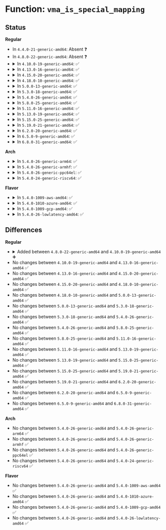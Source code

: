 # Function: <code>vma_is_special_mapping</code>

## Status
<b>Regular</b>
<ul>
<li>
In <code>4.4.0-21-generic-amd64</code>: Absent ❓
</li>
<li>
In <code>4.8.0-22-generic-amd64</code>: Absent ❓
</li>
<li>
<details>
<summary>In <code>4.10.0-19-generic-amd64</code>: ✅</summary>

```c
bool vma_is_special_mapping(const struct vm_area_struct * vma, const struct vm_special_mapping * sm)
```

```json
{
  "name": "vma_is_special_mapping",
  "collision_type": "Unique Global",
  "inline_type": "No",
  "funcs": [
    {
      "addr": 18446744071580893952,
      "name": "vma_is_special_mapping",
      "external": true,
      "loc": "mm/mmap.c:3236",
      "file": "mm/mmap.c",
      "inline": "seen, unknown",
      "caller_inline": [],
      "caller_func": [
        "arch/x86/entry/vdso/vma.c:map_vdso_once",
        "arch/x86/entry/vdso/vma.c:map_vdso_once"
      ]
    }
  ],
  "symbols": [
    {
      "addr": 18446744071580893952,
      "name": "vma_is_special_mapping",
      "section": ".text",
      "bind": "STB_GLOBAL",
      "size": 53
    }
  ]
}
```
</details>
</li>
<li>
<details>
<summary>In <code>4.13.0-16-generic-amd64</code>: ✅</summary>

```c
bool vma_is_special_mapping(const struct vm_area_struct * vma, const struct vm_special_mapping * sm)
```

```json
{
  "name": "vma_is_special_mapping",
  "collision_type": "Unique Global",
  "inline_type": "No",
  "funcs": [
    {
      "addr": 18446744071580938880,
      "name": "vma_is_special_mapping",
      "external": true,
      "loc": "mm/mmap.c:3293",
      "file": "mm/mmap.c",
      "inline": "seen, unknown",
      "caller_inline": [],
      "caller_func": [
        "arch/x86/entry/vdso/vma.c:map_vdso_once",
        "arch/x86/entry/vdso/vma.c:map_vdso_once"
      ]
    }
  ],
  "symbols": [
    {
      "addr": 18446744071580938880,
      "name": "vma_is_special_mapping",
      "section": ".text",
      "bind": "STB_GLOBAL",
      "size": 53
    }
  ]
}
```
</details>
</li>
<li>
<details>
<summary>In <code>4.15.0-20-generic-amd64</code>: ✅</summary>

```c
bool vma_is_special_mapping(const struct vm_area_struct * vma, const struct vm_special_mapping * sm)
```

```json
{
  "name": "vma_is_special_mapping",
  "collision_type": "Unique Global",
  "inline_type": "No",
  "funcs": [
    {
      "addr": 18446744071581038720,
      "name": "vma_is_special_mapping",
      "external": true,
      "loc": "mm/mmap.c:3336",
      "file": "mm/mmap.c",
      "inline": "seen, unknown",
      "caller_inline": [],
      "caller_func": [
        "arch/x86/entry/vdso/vma.c:map_vdso_once",
        "arch/x86/entry/vdso/vma.c:map_vdso_once"
      ]
    }
  ],
  "symbols": [
    {
      "addr": 18446744071581038720,
      "name": "vma_is_special_mapping",
      "section": ".text",
      "bind": "STB_GLOBAL",
      "size": 53
    }
  ]
}
```
</details>
</li>
<li>
<details>
<summary>In <code>4.18.0-10-generic-amd64</code>: ✅</summary>

```c
bool vma_is_special_mapping(const struct vm_area_struct * vma, const struct vm_special_mapping * sm)
```

```json
{
  "name": "vma_is_special_mapping",
  "collision_type": "Unique Global",
  "inline_type": "No",
  "funcs": [
    {
      "addr": 18446744071581174736,
      "name": "vma_is_special_mapping",
      "external": true,
      "loc": "mm/mmap.c:3391",
      "file": "mm/mmap.c",
      "inline": "seen, unknown",
      "caller_inline": [],
      "caller_func": [
        "arch/x86/entry/vdso/vma.c:map_vdso_once",
        "arch/x86/entry/vdso/vma.c:map_vdso_once"
      ]
    }
  ],
  "symbols": [
    {
      "addr": 18446744071581174736,
      "name": "vma_is_special_mapping",
      "section": ".text",
      "bind": "STB_GLOBAL",
      "size": 53
    }
  ]
}
```
</details>
</li>
<li>
<details>
<summary>In <code>5.0.0-13-generic-amd64</code>: ✅</summary>

```c
bool vma_is_special_mapping(const struct vm_area_struct * vma, const struct vm_special_mapping * sm)
```

```json
{
  "name": "vma_is_special_mapping",
  "collision_type": "Unique Global",
  "inline_type": "No",
  "funcs": [
    {
      "addr": 18446744071581255056,
      "name": "vma_is_special_mapping",
      "external": true,
      "loc": "mm/mmap.c:3435",
      "file": "mm/mmap.c",
      "inline": "seen, unknown",
      "caller_inline": [],
      "caller_func": [
        "arch/x86/entry/vdso/vma.c:map_vdso_once",
        "arch/x86/entry/vdso/vma.c:map_vdso_once"
      ]
    }
  ],
  "symbols": [
    {
      "addr": 18446744071581255056,
      "name": "vma_is_special_mapping",
      "section": ".text",
      "bind": "STB_GLOBAL",
      "size": 53
    }
  ]
}
```
</details>
</li>
<li>
<details>
<summary>In <code>5.3.0-18-generic-amd64</code>: ✅</summary>

```c
bool vma_is_special_mapping(const struct vm_area_struct * vma, const struct vm_special_mapping * sm)
```

```json
{
  "name": "vma_is_special_mapping",
  "collision_type": "Unique Global",
  "inline_type": "No",
  "funcs": [
    {
      "addr": 18446744071581329856,
      "name": "vma_is_special_mapping",
      "external": true,
      "loc": "mm/mmap.c:3441",
      "file": "mm/mmap.c",
      "inline": "seen, unknown",
      "caller_inline": [],
      "caller_func": [
        "arch/x86/entry/vdso/vma.c:map_vdso_once",
        "arch/x86/entry/vdso/vma.c:map_vdso_once"
      ]
    }
  ],
  "symbols": [
    {
      "addr": 18446744071581329856,
      "name": "vma_is_special_mapping",
      "section": ".text",
      "bind": "STB_GLOBAL",
      "size": 53
    }
  ]
}
```
</details>
</li>
<li>
<details>
<summary>In <code>5.4.0-26-generic-amd64</code>: ✅</summary>

```c
bool vma_is_special_mapping(const struct vm_area_struct * vma, const struct vm_special_mapping * sm)
```

```json
{
  "name": "vma_is_special_mapping",
  "collision_type": "Unique Global",
  "inline_type": "No",
  "funcs": [
    {
      "addr": 18446744071581389264,
      "name": "vma_is_special_mapping",
      "external": true,
      "loc": "mm/mmap.c:3447",
      "file": "mm/mmap.c",
      "inline": "seen, unknown",
      "caller_inline": [],
      "caller_func": [
        "arch/x86/entry/vdso/vma.c:map_vdso_once",
        "arch/x86/entry/vdso/vma.c:map_vdso_once"
      ]
    }
  ],
  "symbols": [
    {
      "addr": 18446744071581389264,
      "name": "vma_is_special_mapping",
      "section": ".text",
      "bind": "STB_GLOBAL",
      "size": 53
    }
  ]
}
```
</details>
</li>
<li>
<details>
<summary>In <code>5.8.0-25-generic-amd64</code>: ✅</summary>

```c
bool vma_is_special_mapping(const struct vm_area_struct * vma, const struct vm_special_mapping * sm)
```

```json
{
  "name": "vma_is_special_mapping",
  "collision_type": "Unique Global",
  "inline_type": "No",
  "funcs": [
    {
      "addr": 18446744071581586384,
      "name": "vma_is_special_mapping",
      "external": true,
      "loc": "mm/mmap.c:3461",
      "file": "mm/mmap.c",
      "inline": "seen, unknown",
      "caller_inline": [],
      "caller_func": [
        "arch/x86/entry/vdso/vma.c:map_vdso_once",
        "arch/x86/entry/vdso/vma.c:map_vdso_once",
        "arch/x86/entry/vdso/vma.c:vdso_join_timens"
      ]
    }
  ],
  "symbols": [
    {
      "addr": 18446744071581586384,
      "name": "vma_is_special_mapping",
      "section": ".text",
      "bind": "STB_GLOBAL",
      "size": 53
    }
  ]
}
```
</details>
</li>
<li>
<details>
<summary>In <code>5.11.0-16-generic-amd64</code>: ✅</summary>

```c
bool vma_is_special_mapping(const struct vm_area_struct * vma, const struct vm_special_mapping * sm)
```

```json
{
  "name": "vma_is_special_mapping",
  "collision_type": "Unique Global",
  "inline_type": "No",
  "funcs": [
    {
      "addr": 18446744071581632464,
      "name": "vma_is_special_mapping",
      "external": true,
      "loc": "mm/mmap.c:3535",
      "file": "mm/mmap.c",
      "inline": "seen, unknown",
      "caller_inline": [],
      "caller_func": [
        "arch/x86/entry/vdso/vma.c:map_vdso_once",
        "arch/x86/entry/vdso/vma.c:map_vdso_once",
        "arch/x86/entry/vdso/vma.c:vdso_join_timens"
      ]
    }
  ],
  "symbols": [
    {
      "addr": 18446744071581632464,
      "name": "vma_is_special_mapping",
      "section": ".text",
      "bind": "STB_GLOBAL",
      "size": 53
    }
  ]
}
```
</details>
</li>
<li>
<details>
<summary>In <code>5.13.0-19-generic-amd64</code>: ✅</summary>

```c
bool vma_is_special_mapping(const struct vm_area_struct * vma, const struct vm_special_mapping * sm)
```

```json
{
  "name": "vma_is_special_mapping",
  "collision_type": "Unique Global",
  "inline_type": "No",
  "funcs": [
    {
      "addr": 18446744071581654144,
      "name": "vma_is_special_mapping",
      "external": true,
      "loc": "mm/mmap.c:3502",
      "file": "mm/mmap.c",
      "inline": "seen, unknown",
      "caller_inline": [],
      "caller_func": [
        "arch/x86/entry/vdso/vma.c:map_vdso_once",
        "arch/x86/entry/vdso/vma.c:map_vdso_once",
        "arch/x86/entry/vdso/vma.c:vdso_join_timens"
      ]
    }
  ],
  "symbols": [
    {
      "addr": 18446744071581654144,
      "name": "vma_is_special_mapping",
      "section": ".text",
      "bind": "STB_GLOBAL",
      "size": 53
    }
  ]
}
```
</details>
</li>
<li>
<details>
<summary>In <code>5.15.0-25-generic-amd64</code>: ✅</summary>

```c
bool vma_is_special_mapping(const struct vm_area_struct * vma, const struct vm_special_mapping * sm)
```

```json
{
  "name": "vma_is_special_mapping",
  "collision_type": "Unique Global",
  "inline_type": "No",
  "funcs": [
    {
      "addr": 18446744071581922288,
      "name": "vma_is_special_mapping",
      "external": true,
      "loc": "mm/mmap.c:3482",
      "file": "mm/mmap.c",
      "inline": "seen, unknown",
      "caller_inline": [],
      "caller_func": [
        "arch/x86/entry/vdso/vma.c:map_vdso_once",
        "arch/x86/entry/vdso/vma.c:map_vdso_once",
        "arch/x86/entry/vdso/vma.c:vdso_join_timens"
      ]
    }
  ],
  "symbols": [
    {
      "addr": 18446744071581922288,
      "name": "vma_is_special_mapping",
      "section": ".text",
      "bind": "STB_GLOBAL",
      "size": 53
    }
  ]
}
```
</details>
</li>
<li>
<details>
<summary>In <code>5.19.0-21-generic-amd64</code>: ✅</summary>

```c
bool vma_is_special_mapping(const struct vm_area_struct * vma, const struct vm_special_mapping * sm)
```

```json
{
  "name": "vma_is_special_mapping",
  "collision_type": "Unique Global",
  "inline_type": "No",
  "funcs": [
    {
      "addr": 18446744071582328976,
      "name": "vma_is_special_mapping",
      "external": true,
      "loc": "mm/mmap.c:3476",
      "file": "mm/mmap.c",
      "inline": "seen, unknown",
      "caller_inline": [],
      "caller_func": [
        "arch/x86/entry/vdso/vma.c:map_vdso_once",
        "arch/x86/entry/vdso/vma.c:map_vdso_once",
        "arch/x86/entry/vdso/vma.c:vdso_join_timens"
      ]
    }
  ],
  "symbols": [
    {
      "addr": 18446744071582328976,
      "name": "vma_is_special_mapping",
      "section": ".text",
      "bind": "STB_GLOBAL",
      "size": 73
    }
  ]
}
```
</details>
</li>
<li>
<details>
<summary>In <code>6.2.0-20-generic-amd64</code>: ✅</summary>

```c
bool vma_is_special_mapping(const struct vm_area_struct * vma, const struct vm_special_mapping * sm)
```

```json
{
  "name": "vma_is_special_mapping",
  "collision_type": "Unique Global",
  "inline_type": "No",
  "funcs": [
    {
      "addr": 18446744071582828784,
      "name": "vma_is_special_mapping",
      "external": true,
      "loc": "mm/mmap.c:3438",
      "file": "mm/mmap.c",
      "inline": "seen, unknown",
      "caller_inline": [],
      "caller_func": [
        "arch/x86/entry/vdso/vma.c:map_vdso_once",
        "arch/x86/entry/vdso/vma.c:map_vdso_once",
        "arch/x86/entry/vdso/vma.c:vdso_join_timens"
      ]
    }
  ],
  "symbols": [
    {
      "addr": 18446744071582828784,
      "name": "vma_is_special_mapping",
      "section": ".text",
      "bind": "STB_GLOBAL",
      "size": 70
    }
  ]
}
```
</details>
</li>
<li>
<details>
<summary>In <code>6.5.0-9-generic-amd64</code>: ✅</summary>

```c
bool vma_is_special_mapping(const struct vm_area_struct * vma, const struct vm_special_mapping * sm)
```

```json
{
  "name": "vma_is_special_mapping",
  "collision_type": "Unique Global",
  "inline_type": "No",
  "funcs": [
    {
      "addr": 18446744071583044032,
      "name": "vma_is_special_mapping",
      "external": true,
      "loc": "mm/mmap.c:3533",
      "file": "mm/mmap.c",
      "inline": "seen, unknown",
      "caller_inline": [],
      "caller_func": [
        "arch/x86/entry/vdso/vma.c:map_vdso_once",
        "arch/x86/entry/vdso/vma.c:map_vdso_once",
        "arch/x86/entry/vdso/vma.c:vdso_join_timens"
      ]
    }
  ],
  "symbols": [
    {
      "addr": 18446744071583044032,
      "name": "vma_is_special_mapping",
      "section": ".text",
      "bind": "STB_GLOBAL",
      "size": 70
    }
  ]
}
```
</details>
</li>
<li>
<details>
<summary>In <code>6.8.0-31-generic-amd64</code>: ✅</summary>

```c
bool vma_is_special_mapping(const struct vm_area_struct * vma, const struct vm_special_mapping * sm)
```

```json
{
  "name": "vma_is_special_mapping",
  "collision_type": "Unique Global",
  "inline_type": "No",
  "funcs": [
    {
      "addr": 18446744071583225872,
      "name": "vma_is_special_mapping",
      "external": true,
      "loc": "mm/mmap.c:3618",
      "file": "mm/mmap.c",
      "inline": "seen, unknown",
      "caller_inline": [],
      "caller_func": [
        "arch/x86/entry/vdso/vma.c:map_vdso_once",
        "arch/x86/entry/vdso/vma.c:map_vdso_once",
        "arch/x86/entry/vdso/vma.c:vdso_join_timens"
      ]
    }
  ],
  "symbols": [
    {
      "addr": 18446744071583225872,
      "name": "vma_is_special_mapping",
      "section": ".text",
      "bind": "STB_GLOBAL",
      "size": 70
    }
  ]
}
```
</details>
</li>
</ul>
<b>Arch</b>
<ul>
<li>
<details>
<summary>In <code>5.4.0-26-generic-arm64</code>: ✅</summary>

```c
bool vma_is_special_mapping(const struct vm_area_struct * vma, const struct vm_special_mapping * sm)
```

```json
{
  "name": "vma_is_special_mapping",
  "collision_type": "Unique Global",
  "inline_type": "No",
  "funcs": [
    {
      "addr": 18446603336492794296,
      "name": "vma_is_special_mapping",
      "external": true,
      "loc": "mm/mmap.c:3447",
      "file": "mm/mmap.c",
      "inline": "seen, unknown",
      "caller_inline": [],
      "caller_func": []
    }
  ],
  "symbols": [
    {
      "addr": 18446603336492794296,
      "name": "vma_is_special_mapping",
      "section": ".text",
      "bind": "STB_GLOBAL",
      "size": 104
    }
  ]
}
```
</details>
</li>
<li>
<details>
<summary>In <code>5.4.0-26-generic-armhf</code>: ✅</summary>

```c
bool vma_is_special_mapping(const struct vm_area_struct * vma, const struct vm_special_mapping * sm)
```

```json
{
  "name": "vma_is_special_mapping",
  "collision_type": "Unique Global",
  "inline_type": "No",
  "funcs": [
    {
      "addr": 3226610088,
      "name": "vma_is_special_mapping",
      "external": true,
      "loc": "mm/mmap.c:3447",
      "file": "mm/mmap.c",
      "inline": "seen, unknown",
      "caller_inline": [],
      "caller_func": []
    }
  ],
  "symbols": [
    {
      "addr": 3226610088,
      "name": "vma_is_special_mapping",
      "section": ".text",
      "bind": "STB_GLOBAL",
      "size": 76
    }
  ]
}
```
</details>
</li>
<li>
<details>
<summary>In <code>5.4.0-26-generic-ppc64el</code>: ✅</summary>

```c
bool vma_is_special_mapping(const struct vm_area_struct * vma, const struct vm_special_mapping * sm)
```

```json
{
  "name": "vma_is_special_mapping",
  "collision_type": "Unique Global",
  "inline_type": "No",
  "funcs": [
    {
      "addr": 13835058055286165472,
      "name": "vma_is_special_mapping",
      "external": true,
      "loc": "mm/mmap.c:3447",
      "file": "mm/mmap.c",
      "inline": "seen, unknown",
      "caller_inline": [],
      "caller_func": []
    }
  ],
  "symbols": [
    {
      "addr": 13835058055286165472,
      "name": "vma_is_special_mapping",
      "section": ".text",
      "bind": "STB_GLOBAL",
      "size": 96
    }
  ]
}
```
</details>
</li>
<li>
<details>
<summary>In <code>5.4.0-24-generic-riscv64</code>: ✅</summary>

```c
bool vma_is_special_mapping(const struct vm_area_struct * vma, const struct vm_special_mapping * sm)
```

```json
{
  "name": "vma_is_special_mapping",
  "collision_type": "Unique Global",
  "inline_type": "No",
  "funcs": [
    {
      "addr": 18446743936272763494,
      "name": "vma_is_special_mapping",
      "external": true,
      "loc": "mm/mmap.c:3447",
      "file": "mm/mmap.c",
      "inline": "seen, unknown",
      "caller_inline": [],
      "caller_func": []
    }
  ],
  "symbols": [
    {
      "addr": 18446743936272763494,
      "name": "vma_is_special_mapping",
      "section": ".text",
      "bind": "STB_GLOBAL",
      "size": 90
    }
  ]
}
```
</details>
</li>
</ul>
<b>Flavor</b>
<ul>
<li>
<details>
<summary>In <code>5.4.0-1009-aws-amd64</code>: ✅</summary>

```c
bool vma_is_special_mapping(const struct vm_area_struct * vma, const struct vm_special_mapping * sm)
```

```json
{
  "name": "vma_is_special_mapping",
  "collision_type": "Unique Global",
  "inline_type": "No",
  "funcs": [
    {
      "addr": 18446744071581358112,
      "name": "vma_is_special_mapping",
      "external": true,
      "loc": "mm/mmap.c:3447",
      "file": "mm/mmap.c",
      "inline": "seen, unknown",
      "caller_inline": [],
      "caller_func": [
        "arch/x86/entry/vdso/vma.c:map_vdso_once",
        "arch/x86/entry/vdso/vma.c:map_vdso_once"
      ]
    }
  ],
  "symbols": [
    {
      "addr": 18446744071581358112,
      "name": "vma_is_special_mapping",
      "section": ".text",
      "bind": "STB_GLOBAL",
      "size": 53
    }
  ]
}
```
</details>
</li>
<li>
<details>
<summary>In <code>5.4.0-1010-azure-amd64</code>: ✅</summary>

```c
bool vma_is_special_mapping(const struct vm_area_struct * vma, const struct vm_special_mapping * sm)
```

```json
{
  "name": "vma_is_special_mapping",
  "collision_type": "Unique Global",
  "inline_type": "No",
  "funcs": [
    {
      "addr": 18446744071581301824,
      "name": "vma_is_special_mapping",
      "external": true,
      "loc": "mm/mmap.c:3447",
      "file": "mm/mmap.c",
      "inline": "seen, unknown",
      "caller_inline": [],
      "caller_func": [
        "arch/x86/entry/vdso/vma.c:map_vdso_once",
        "arch/x86/entry/vdso/vma.c:map_vdso_once"
      ]
    }
  ],
  "symbols": [
    {
      "addr": 18446744071581301824,
      "name": "vma_is_special_mapping",
      "section": ".text",
      "bind": "STB_GLOBAL",
      "size": 53
    }
  ]
}
```
</details>
</li>
<li>
<details>
<summary>In <code>5.4.0-1009-gcp-amd64</code>: ✅</summary>

```c
bool vma_is_special_mapping(const struct vm_area_struct * vma, const struct vm_special_mapping * sm)
```

```json
{
  "name": "vma_is_special_mapping",
  "collision_type": "Unique Global",
  "inline_type": "No",
  "funcs": [
    {
      "addr": 18446744071581349312,
      "name": "vma_is_special_mapping",
      "external": true,
      "loc": "mm/mmap.c:3447",
      "file": "mm/mmap.c",
      "inline": "seen, unknown",
      "caller_inline": [],
      "caller_func": [
        "arch/x86/entry/vdso/vma.c:map_vdso_once",
        "arch/x86/entry/vdso/vma.c:map_vdso_once"
      ]
    }
  ],
  "symbols": [
    {
      "addr": 18446744071581349312,
      "name": "vma_is_special_mapping",
      "section": ".text",
      "bind": "STB_GLOBAL",
      "size": 53
    }
  ]
}
```
</details>
</li>
<li>
<details>
<summary>In <code>5.4.0-26-lowlatency-amd64</code>: ✅</summary>

```c
bool vma_is_special_mapping(const struct vm_area_struct * vma, const struct vm_special_mapping * sm)
```

```json
{
  "name": "vma_is_special_mapping",
  "collision_type": "Unique Global",
  "inline_type": "No",
  "funcs": [
    {
      "addr": 18446744071581413248,
      "name": "vma_is_special_mapping",
      "external": true,
      "loc": "mm/mmap.c:3447",
      "file": "mm/mmap.c",
      "inline": "seen, unknown",
      "caller_inline": [],
      "caller_func": [
        "arch/x86/entry/vdso/vma.c:map_vdso_once",
        "arch/x86/entry/vdso/vma.c:map_vdso_once"
      ]
    }
  ],
  "symbols": [
    {
      "addr": 18446744071581413248,
      "name": "vma_is_special_mapping",
      "section": ".text",
      "bind": "STB_GLOBAL",
      "size": 53
    }
  ]
}
```
</details>
</li>
</ul>

## Differences
<b>Regular</b>
<ul>
<li>
<details>
<summary>Added between <code>4.8.0-22-generic-amd64</code> and <code>4.10.0-19-generic-amd64</code> ➕</summary>

```c
bool vma_is_special_mapping(const struct vm_area_struct * vma, const struct vm_special_mapping * sm)
```
</details>
</li>
<li>
No changes between <code>4.10.0-19-generic-amd64</code> and <code>4.13.0-16-generic-amd64</code> ✅
</li>
<li>
No changes between <code>4.13.0-16-generic-amd64</code> and <code>4.15.0-20-generic-amd64</code> ✅
</li>
<li>
No changes between <code>4.15.0-20-generic-amd64</code> and <code>4.18.0-10-generic-amd64</code> ✅
</li>
<li>
No changes between <code>4.18.0-10-generic-amd64</code> and <code>5.0.0-13-generic-amd64</code> ✅
</li>
<li>
No changes between <code>5.0.0-13-generic-amd64</code> and <code>5.3.0-18-generic-amd64</code> ✅
</li>
<li>
No changes between <code>5.3.0-18-generic-amd64</code> and <code>5.4.0-26-generic-amd64</code> ✅
</li>
<li>
No changes between <code>5.4.0-26-generic-amd64</code> and <code>5.8.0-25-generic-amd64</code> ✅
</li>
<li>
No changes between <code>5.8.0-25-generic-amd64</code> and <code>5.11.0-16-generic-amd64</code> ✅
</li>
<li>
No changes between <code>5.11.0-16-generic-amd64</code> and <code>5.13.0-19-generic-amd64</code> ✅
</li>
<li>
No changes between <code>5.13.0-19-generic-amd64</code> and <code>5.15.0-25-generic-amd64</code> ✅
</li>
<li>
No changes between <code>5.15.0-25-generic-amd64</code> and <code>5.19.0-21-generic-amd64</code> ✅
</li>
<li>
No changes between <code>5.19.0-21-generic-amd64</code> and <code>6.2.0-20-generic-amd64</code> ✅
</li>
<li>
No changes between <code>6.2.0-20-generic-amd64</code> and <code>6.5.0-9-generic-amd64</code> ✅
</li>
<li>
No changes between <code>6.5.0-9-generic-amd64</code> and <code>6.8.0-31-generic-amd64</code> ✅
</li>
</ul>
<b>Arch</b>
<ul>
<li>
No changes between <code>5.4.0-26-generic-amd64</code> and <code>5.4.0-26-generic-arm64</code> ✅
</li>
<li>
No changes between <code>5.4.0-26-generic-amd64</code> and <code>5.4.0-26-generic-armhf</code> ✅
</li>
<li>
No changes between <code>5.4.0-26-generic-amd64</code> and <code>5.4.0-26-generic-ppc64el</code> ✅
</li>
<li>
No changes between <code>5.4.0-26-generic-amd64</code> and <code>5.4.0-24-generic-riscv64</code> ✅
</li>
</ul>
<b>Flavor</b>
<ul>
<li>
No changes between <code>5.4.0-26-generic-amd64</code> and <code>5.4.0-1009-aws-amd64</code> ✅
</li>
<li>
No changes between <code>5.4.0-26-generic-amd64</code> and <code>5.4.0-1010-azure-amd64</code> ✅
</li>
<li>
No changes between <code>5.4.0-26-generic-amd64</code> and <code>5.4.0-1009-gcp-amd64</code> ✅
</li>
<li>
No changes between <code>5.4.0-26-generic-amd64</code> and <code>5.4.0-26-lowlatency-amd64</code> ✅
</li>
</ul>
